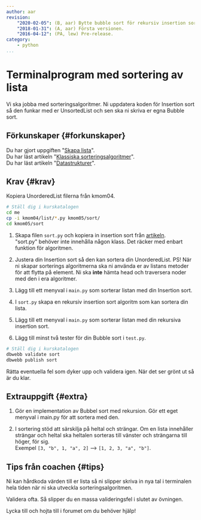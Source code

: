 ```yaml
---
author: aar
revision:
    "2020-02-05": (B, aar) Bytte bubble sort för rekursiv insertion sort.
    "2018-01-31": (A, aar) Första versionen.
    "2016-04-12": (PA, lew) Pre-release.
category:
    - python
...
```

Terminalprogram med sortering av lista
===================================

Vi ska jobba med sorteringsalgoritmer. Ni uppdatera koden för Insertion sort så den funkar med er UnsortedList och sen ska ni skriva er egna Bubble sort.

<!--more-->


Förkunskaper {#forkunskaper}
-----------------------

Du har gjort uppgiften "[Skapa lista](uppgift/skapa-lista)".  
Du har läst artikeln "[Klassiska sorteringsalgoritmer](kunskap/sorteringsalgoritmer-v2)".  
Du har läst artikeln "[Datastrukturer](kunskap/datastrukturer)".  



Krav {#krav}
-----------------------

Kopiera UnorderedList filerna från kmom04.

```bash
# Ställ dig i kurskatalogen
cd me
cp -i kmom04/list/*.py kmom05/sort/
cd kmom05/sort
```

1. Skapa filen `sort.py` och kopiera in insertion sort från [artikeln](kunskap/sorteringsalgoritmer#insertion-sort).  
"sort.py" behöver inte innehålla någon klass. Det räcker med enbart funktion för algoritmen.

1. Justera din Insertion sort så den kan sortera din UnorderedList. PS! När ni skapar sorterings algoritmerna ska ni använda er av listans metoder för att flytta på element. Ni ska **inte** hämta head och traversera noder med den i era algoritmer.

1. Lägg till ett menyval i `main.py` som sorterar listan med din Insertion sort.

1. I `sort.py` skapa en rekursiv insertion sort algoritm som kan sortera din lista.

1. Lägg till ett menyval i `main.py` som sorterar listan med din rekursiva insertion sort.

1. Lägg till minst två tester för din Bubble sort i `test.py`. 

```bash
# Ställ dig i kurskatalogen
dbwebb validate sort
dbwebb publish sort
```

Rätta eventuella fel som dyker upp och validera igen. När det ser grönt ut så är du klar.



Extrauppgift {#extra}
-----------------------

1. Gör en implementation av Bubbel sort med rekursion. Gör ett eget menyval i main.py för att sortera med den.

1. I sortering stöd att särskilja på heltal och strängar. Om en lista innehåller strängar och heltal ska heltalen sorteras till vänster och strängarna till höger, för sig.  
Exempel `[3, "b", 1, "a", 2]` --> `[1, 2, 3, "a", "b"]`.



Tips från coachen {#tips}
-----------------------

Ni kan hårdkoda värden till er lista så ni slipper skriva in nya tal i terminalen hela tiden när ni ska utveckla sorteringsalgoritmen.

Validera ofta. Så slipper du en massa valideringsfel i slutet av övningen.

Lycka till och hojta till i forumet om du behöver hjälp!
